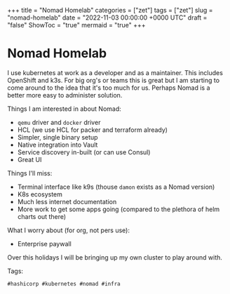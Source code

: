 +++
title = "Nomad Homelab"
categories = ["zet"]
tags = ["zet"]
slug = "nomad-homelab"
date = "2022-11-03 00:00:00 +0000 UTC"
draft = "false"
ShowToc = "true"
mermaid = "true"
+++

# Nomad Homelab

I use kubernetes at work as a developer and as a maintainer. This includes
OpenShift and k3s. For big org's or teams this is great but I am starting
to come around to the idea that it's too much for us. Perhaps Nomad
is a better more easy to administer solution.

Things I am interested in about Nomad:

- `qemu` driver and `docker` driver
- HCL (we use HCL for packer and terraform already)
- Simpler, single binary setup
- Native integration into Vault
- Service discovery in-built (or can use Consul)
- Great UI

Things I'll miss:

- Terminal interface like k9s (thouse `damon` exists as a Nomad version)
- K8s ecosystem
- Much less internet documentation
- More work to get some apps going (compared to the plethora of helm charts out there)

What I worry about (for org, not pers use):

- Enterprise paywall

Over this holidays I will be bringing up my own cluster to play 
around with.

Tags:

    #hashicorp #kubernetes #nomad #infra

